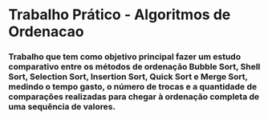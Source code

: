 # Trabalho Prático - Algoritmos de Ordenacao
<h3> Trabalho que tem como objetivo principal fazer um estudo comparativo entre os métodos de ordenação Bubble Sort,
Shell Sort, Selection Sort, Insertion Sort, Quick Sort e Merge Sort, medindo o tempo gasto, o número de trocas e a quantidade de comparações realizadas para chegar à ordenação completa de uma sequência de valores. </h3>
